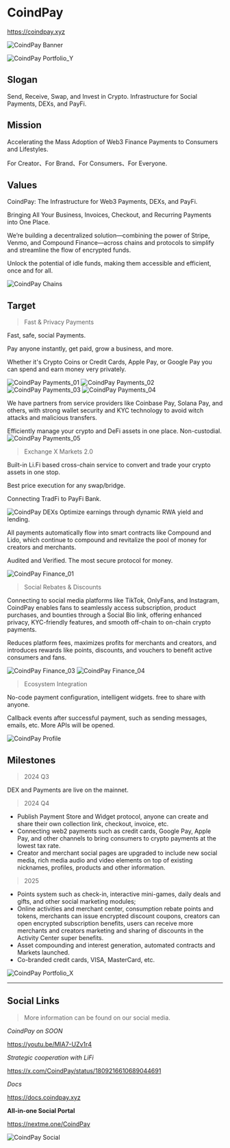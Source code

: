 # CoindPay

https://coindpay.xyz

![CoindPay Banner](https://cdn.coindpay.xyz/stream/brand/banner/brand_banner_default.jpg)

![CoindPay Portfolio_Y](https://cdn.coindpay.xyz/stream/brand/banner/dapp_cover_svm.jpg)

## Slogan

Send, Receive, Swap, and Invest in Crypto.
Infrastructure for Social Payments, DEXs, and PayFi.

## Mission

Accelerating the Mass Adoption of Web3 Finance Payments to Consumers and Lifestyles.

For Creator、For Brand、For Consumers、For Everyone.

## Values

CoindPay: The Infrastructure for Web3 Payments, DEXs, and PayFi.

Bringing All Your Business, Invoices, Checkout, and Recurring Payments into One Place.

We’re building a decentralized solution—combining the power of Stripe, Venmo, and Compound Finance—across chains and protocols to simplify and streamline the flow of encrypted funds.

Unlock the potential of idle funds, making them accessible and efficient, once and for all.

![CoindPay Chains](https://cdn.coindpay.xyz/stream/brand/banner/dapp_chains_svm.jpg)

## Target

> Fast & Privacy Payments

Fast, safe, social Payments.

Pay anyone instantly, get paid, grow a business, and more.

Whether it's Crypto Coins or Credit Cards, Apple Pay, or Google Pay you can spend and earn money very privately.

![CoindPay Payments_01](https://res.cloudinary.com/travary/image/upload/w_2000/v1/prd-akindo-public/communities/description-images/Dr6EorEZjTZRrdvwZ.png)
![CoindPay Payments_02](https://res.cloudinary.com/travary/image/upload/w_2000/v1/prd-akindo-public/communities/description-images/vjOlGJxx3HVMp2Kj.png)
![CoindPay Payments_03](https://res.cloudinary.com/travary/image/upload/w_2000/v1/prd-akindo-public/communities/description-images/d8Ogw8vDrHJRqg0Wv.png)
![CoindPay Payments_04](https://res.cloudinary.com/travary/image/upload/w_2000/v1/prd-akindo-public/communities/description-images/A8vnXMp9kHMo07ZKl.jpg)

We have partners from service providers like Coinbase Pay, Solana Pay, and others, with strong wallet security and KYC technology to avoid witch attacks and malicious transfers.

Efficiently manage your crypto and DeFi assets in one place.
Non-custodial.
![CoindPay Payments_05](https://cdn.coindpay.xyz/stream/static/home/content/edge_icons_01.png)

> Exchange X Markets 2.0

Built-in Li.Fi based cross-chain service to convert and trade your crypto assets in one stop.

Best price execution for any swap/bridge.

Connecting TradFi to PayFi Bank.

![CoindPay DEXs](https://res.cloudinary.com/travary/image/upload/w_2000/v1/prd-akindo-public/communities/description-images/X4rNAvaPMhMLgmwg4.png)
Optimize earnings through dynamic RWA yield and lending.

All payments automatically flow into smart contracts like Compound and Lido, which continue to compound and revitalize the pool of money for creators and merchants.

Audited and Verified. The most secure protocol for money.

![CoindPay Finance_01](https://res.cloudinary.com/travary/image/upload/w_2000/v1/prd-akindo-public/communities/description-images/lr2G4dx7rsqwXeMx.jpg)

> Social Rebates & Discounts

Connecting to social media platforms like TikTok, OnlyFans, and Instagram, CoindPay enables fans to seamlessly access subscription, product purchases, and bounties through a Social Bio link, offering enhanced privacy, KYC-friendly features, and smooth off-chain to on-chain crypto payments.

Reduces platform fees, maximizes profits for merchants and creators, and introduces rewards like points, discounts, and vouchers to benefit active consumers and fans.

![CoindPay Finance_03](https://res.cloudinary.com/travary/image/upload/w_2000/v1/prd-akindo-public/communities/description-images/A8LBjjzOpiB8DJRZ.jpg)
![CoindPay Finance_04](https://res.cloudinary.com/travary/image/upload/w_2000/v1/prd-akindo-public/communities/description-images/GLD1jjPr9f1KkxpB.jpg)

> Ecosystem Integration

No-code payment configuration, intelligent widgets. free to share with anyone.

Callback events after successful payment, such as sending messages, emails, etc.
More APIs will be opened.

![CoindPay Profile](https://res.cloudinary.com/travary/image/upload/w_2000/v1/prd-akindo-public/communities/description-images/RDr0ZorZnFrGlQAd.png)

## Milestones

> 2024 Q3

DEX and Payments are live on the mainnet.

> 2024 Q4

- Publish Payment Store and Widget protocol, anyone can create and share their own collection link, checkout, invoice, etc.
- Connecting web2 payments such as credit cards, Google Pay, Apple Pay, and other channels to bring consumers to crypto payments at the lowest tax rate.
- Creator and merchant social pages are upgraded to include new social media, rich media audio and video elements on top of existing nicknames, profiles, products and other information.

> 2025

- Points system such as check-in, interactive mini-games, daily deals and gifts, and other social marketing modules;
- Online activities and merchant center, consumption rebate points and tokens, merchants can issue encrypted discount coupons, creators can open encrypted subscription benefits, users can receive more merchants and creators marketing and sharing of discounts in the Activity Center super benefits.
- Asset compounding and interest generation, automated contracts and Markets launched.
- Co-branded credit cards, VISA, MasterCard, etc.

![CoindPay Portfolio_X](https://cdn.coindpay.xyz/stream/brand/banner/dapp_cover_svm.jpg)

---

## Social Links

> More information can be found on our social media.

_CoindPay on SOON_

https://youtu.be/MlA7-UZv1r4

_Strategic cooperation with LiFi_

https://x.com/CoindPay/status/1809216610689044691

_Docs_

https://docs.coindpay.xyz

**All-in-one Social Portal**

https://nextme.one/CoindPay

![CoindPay Social](https://res.cloudinary.com/travary/image/upload/w_2000/v1/prd-akindo-public/communities/description-images/aAWEpP4g0UKPRemG.jpg)
